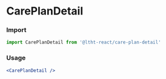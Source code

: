 # CarePlanDetail

<!-- STORY -->

### Import

```js
import CarePlanDetail from '@ltht-react/care-plan-detail'
```

### Usage

```jsx
<CarePlanDetail />
```
